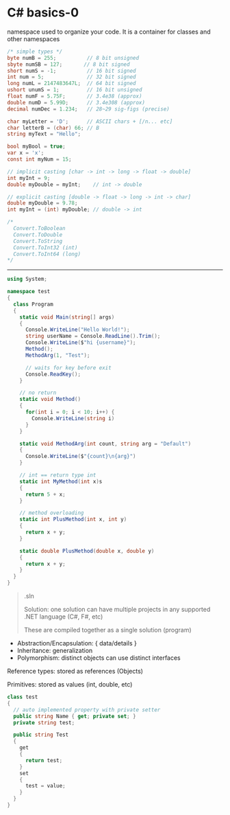 # C# basics-0

namespace used to organize your code. It is a container for classes and other namespaces

```c#
/* simple types */
byte numB = 255;          // 8 bit unsigned
sbyte numSB = 127;       // 8 bit signed
short numS = -1;          // 16 bit signed
int num = 5;              // 32 bit signed
long numL = 2147483647L;  // 64 bit signed
ushort unumS = 1;         // 16 bit unsigned
float numF = 5.75F;       // 3.4e38 (approx)
double numD = 5.99D;      // 3.4e308 (approx)
decimal numDec = 1.234;   // 28~29 sig-figs (precise)

char myLetter = 'D';      // ASCII chars + [/n... etc]
char letterB = (char) 66; // B
string myText = "Hello";

bool myBool = true;
var x = 'x';
const int myNum = 15;
```

```c#
// implicit casting [char -> int -> long -> float -> double]
int myInt = 9;
double myDouble = myInt;    // int -> double

// explicit casting [double -> float -> long -> int -> char]
double myDouble = 9.78;
int myInt = (int) myDouble; // double -> int

/*
  Convert.ToBoolean
  Convert.ToDouble
  Convert.ToString
  Convert.ToInt32 (int)
  Convert.ToInt64 (long)
*/
```

---

```c#
using System;

namespace test
{
  class Program
  {
    static void Main(string[] args)
    {
      Console.WriteLine("Hello World!");
      string userName = Console.ReadLine().Trim();
      Console.WriteLine($"hi {username}");
      Method();
      MethodArg(1, "Test");

      // waits for key before exit
      Console.ReadKey();
    }

    // no return
    static void Method()
    {
      for(int i = 0; i < 10; i++) {
        Console.WriteLine(string i)
      }
    }

    static void MethodArg(int count, string arg = "Default")
    {
      Console.WriteLine($"{count}\n{arg}")
    }

    // int == return type int
    static int MyMethod(int x)s
    {
      return 5 + x;
    }

    // method overloading
    static int PlusMethod(int x, int y)
    {
      return x + y;
    }

    static double PlusMethod(double x, double y)
    {
      return x + y;
    }
  }
}
```

> .sln
>
> Solution: one solution can have multiple projects in any supported .NET language (C#, F#, etc)
>
> These are compiled together as a single solution (program)

* Abstraction/Encapsulation: { data/details }
* Inheritance: generalization
* Polymorphism: distinct objects can use distinct interfaces

Reference types: stored as references (Objects)

Primitives: stored as values (int, double, etc)

```c#
class test
{
  // auto implemented property with private setter
  public string Name { get; private set; }
  private string test;

  public string Test
  {
    get
    {
      return test;
    }
    set
    {
      test = value;
    }
  }
}
```
